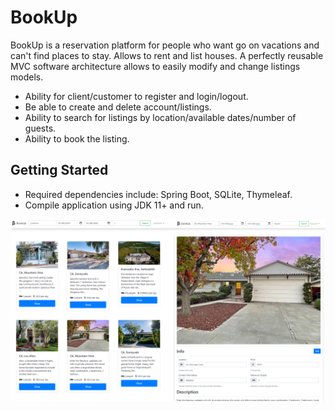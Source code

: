 # BookUp
BookUp is a reservation platform for people who want go on vacations and can't find places to stay. Allows to rent and list houses. 
A perfectly reusable MVC software architecture allows to easily modify and change listings models.

* Ability for client/customer to register and login/logout.
* Be able to create and delete account/listings.
* Ability to search for listings by location/available dates/number of guests.
* Ability to book the listing.
  
## Getting Started
* Required dependencies include: Spring Boot, SQLite, Thymeleaf.
* Compile application using JDK 11+ and run.

![BookUp](bookUp.png)

